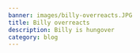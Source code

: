 ```yaml
---
banner: images/billy-overreacts.JPG
title: Billy overreacts
description: Billy is hungover
category: blog
---
```

